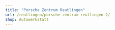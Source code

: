 ```yaml
---
title: "Porsche Zentrum Reutlingen"
url: /reutlingen/porsche-zentrum-reutlingen-2/
shop: Autowerkstatt
---
```

